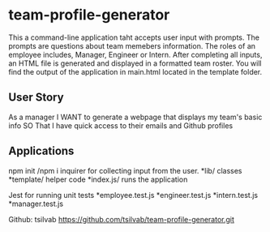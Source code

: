 # team-profile-generator
This a command-line application taht accepts user input with prompts. The prompts are questions about team memebers information. The roles of an employee includes, Manager, Engineer or Intern. After completing all inputs, an HTML file is generated and displayed in a formatted team roster. You will find the output of the application in main.html located in the template folder.
## User Story
As a manager
I WANT to generate a webpage that displays my team's basic info
SO That I have quick access to their emails and Github profiles

## Applications
npm init /npm i inquirer for collecting input from the user.
*lib/ classes
*template/ helper code
*index.js/ runs the application

Jest for running unit tests
*employee.test.js
*engineer.test.js
*intern.test.js
*manager.test.js

Github: tsilvab
https://github.com/tsilvab/team-profile-generator.git